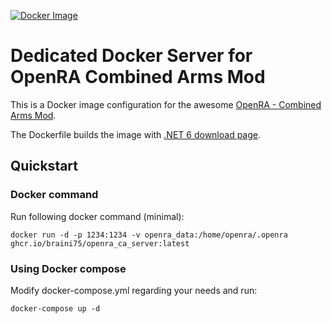 [![Docker Image](https://github.com/braini75/openra_ca_server/actions/workflows/commit-check.yaml/badge.svg)](https://github.com/braini75/openra_ca_server/actions/workflows/commit-check.yaml)

# Dedicated Docker Server for OpenRA Combined Arms Mod

This is a Docker image configuration for the awesome [OpenRA - Combined Arms Mod](https://www.moddb.com/mods/command-conquer-combined-arms).

The Dockerfile builds the image with [.NET 6 download page](https://dotnet.microsoft.com/download/dotnet/6.0).

## Quickstart

### Docker command
Run following docker command (minimal):
```
docker run -d -p 1234:1234 -v openra_data:/home/openra/.openra ghcr.io/braini75/openra_ca_server:latest
```

### Using Docker compose
Modify docker-compose.yml regarding your needs and run:
```
docker-compose up -d
```
